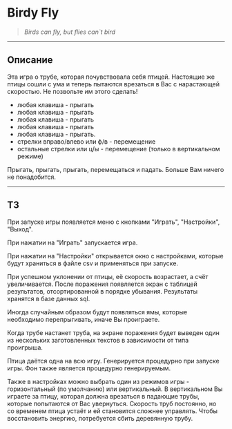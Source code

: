 # Birdy Fly
> *Birds can fly, but flies can`t bird*
___
## Описание
Эта игра о трубе, которая почувствовала себя птицей.
Настоящие же птицы сошли с ума и теперь пытаются
врезаться в Вас с нарастающей скоростью. Не
позвольте им этого сделать!
- любая клавиша - прыгать
- любая клавиша - прыгать
- любая клавиша - прыгать
- любая клавиша - прыгать
- любая клавиша - прыгать.
- стрелки вправо/влево или ф/в - перемещение
- остальные стрелки или ц/ы - перемещение (только в
вертикальном режиме)

Прыгать, прыгать, прыгать, перемещаться и падать. Больше Вам
ничего не понадобится.

___
## ТЗ
При запуске игры появляется меню с кнопками "Играть",
"Настройки", "Выход".

При нажатии на "Играть" запускается игра.

При нажатии на "Настройки" открывается окно с
настройками, которые будут храниться в файле
csv и применяться при запуске.

При успешном уклонении от птицы, её скорость возрастает, а
счёт увеличивается. После поражения появляется экран с
таблицей результатов, отсортированной в порядке убывания.
Результаты хранятся в базе данных sql.

Иногда случайным образом будут появляться ямы,
которые необходимо перепрыгивать, иначе Вы проиграете.

Когда трубе настанет труба, на экране поражения будет
выведен один из нескольких заготовленных текстов в
зависимости от типа проигрыша.

Птица даётся одна на всю игру. Генерируется процедурно
при запуске игры. Фон также является процедурно
генерируемым.

Также в настройках можно выбрать один из режимов игры -
горизонтальный (по умолчанию) или вертикальный.
В вертикальном Вы играете за птицу, которая должна
врезаться в падающие трубы, которые попытаются от
Вас увернуться. Скорость труб постоянно, но со временем
птица устаёт и ей становится сложнее управлять. Чтобы
восстановить энергию, потребуется сбить деревянную трубу.
